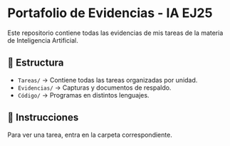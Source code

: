 # Portafolio de Evidencias - IA EJ25  
Este repositorio contiene todas las evidencias de mis tareas de la materia de Inteligencia Artificial.  

## 📂 Estructura  
- `Tareas/` → Contiene todas las tareas organizadas por unidad.  
- `Evidencias/` → Capturas y documentos de respaldo.  
- `Código/` → Programas en distintos lenguajes.  

## 🚀 Instrucciones  
Para ver una tarea, entra en la carpeta correspondiente.  
